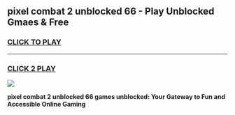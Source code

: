 
## pixel combat 2 unblocked 66 - Play Unblocked Gmaes & Free
<h3>
<a href="https://news.freeplayer.one?title=pixel_combat_2_unblocked_66&ref=16F">CLICK TO PLAY</a></h3>
<hr>

<h3>
<a href="https://news.freeplayer.one?title=pixel_combat_2_unblocked_66&ref=16F">CLICK 2 PLAY</a>
  
</h3>

<a href="https://news.freeplayer.one?title=pixel_combat_2_unblocked_66&ref=16F/"><img src="https://clearcache.store/games.png"></a>


**pixel combat 2 unblocked 66 games unblocked: Your Gateway to Fun and Accessible Online Gaming**
